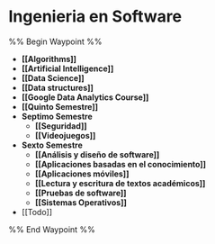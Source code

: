 # Ingenieria en Software
%% Begin Waypoint %%
- **[[Algorithms]]**
- **[[Artificial Intelligence]]**
- **[[Data Science]]**
- **[[Data structures]]**
- **[[Google Data Analytics Course]]**
- **[[Quinto Semestre]]**
- **Septimo Semestre**
	- **[[Seguridad]]**
	- **[[Videojuegos]]**
- **Sexto Semestre**
	- **[[Análisis y diseño de software]]**
	- **[[Aplicaciones basadas en el conocimiento]]**
	- **[[Aplicaciones móviles]]**
	- **[[Lectura y escritura de textos académicos]]**
	- **[[Pruebas de software]]**
	- **[[Sistemas Operativos]]**
- [[Todo]]

%% End Waypoint %%